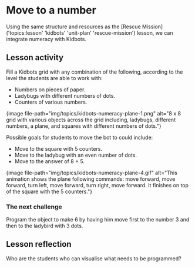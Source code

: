 # Move to a number

Using the same structure and resources as the [Rescue Mission]('topics:lesson' 'kidbots' 'unit-plan' 'rescue-mission') lesson, we can integrate numeracy with Kidbots.

## Lesson activity

Fill a Kidbots grid with any combination of the following, according to the level the students are able to work with:

-   Numbers on pieces of paper.
-   Ladybugs with different numbers of dots.
-   Counters of various numbers.

{image file-path="img/topics/kidbots-numeracy-plane-1.png" alt="8 x 8 grid with various objects across the grid including, ladybugs, different numbers, a plane, and squares with different numbers of dots."}

Possible goals for students to move the bot to could include:

- Move to the square with 5 counters.
- Move to the ladybug with an even number of dots.
- Move to the answer of 8 + 5.

{image file-path="img/topics/kidbots-numeracy-plane-4.gif" alt="This animation shows the plane following commands: move forward, move forward, turn left, move forward, turn right, move forward. It finishes on top of the square with the 5 counters."}

### The next challenge

Program the object to make 6 by having him move first to the number 3 and then to the ladybird with 3 dots.

## Lesson reflection

Who are the students who can visualise what needs to be programmed?
